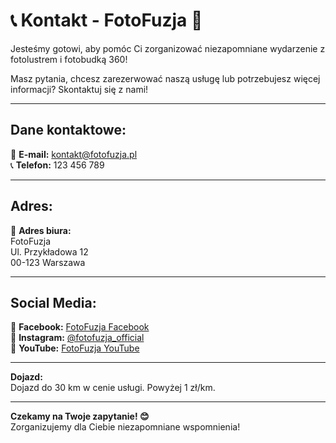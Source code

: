 
# 📞 **Kontakt - FotoFuzja** 📸  

Jesteśmy gotowi, aby pomóc Ci zorganizować niezapomniane wydarzenie z fotolustrem i fotobudką 360!  

Masz pytania, chcesz zarezerwować naszą usługę lub potrzebujesz więcej informacji? Skontaktuj się z nami!  

---

## **Dane kontaktowe:**  

📧 **E-mail:** [kontakt@fotofuzja.pl](mailto:kontakt@fotofuzja.pl)  
📞 **Telefon:** 123 456 789  

---

## **Adres:**  

📍 **Adres biura:**  
FotoFuzja  
Ul. Przykładowa 12  
00-123 Warszawa  

---

## **Social Media:**  

🔵 **Facebook:** [FotoFuzja Facebook](https://www.facebook.com/fotofuzja)  
📸 **Instagram:** [@fotofuzja_official](https://www.instagram.com/fotofuzja_official)  
🎥 **YouTube:** [FotoFuzja YouTube](https://www.youtube.com/fotofuzja)

---

**Dojazd:**  
Dojazd do 30 km w cenie usługi. Powyżej 1 zł/km.

---

**Czekamy na Twoje zapytanie! 😊**  
Zorganizujemy dla Ciebie niezapomniane wspomnienia!

